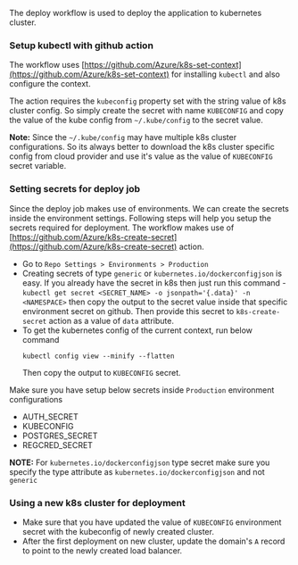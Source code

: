 The deploy workflow is used to deploy the application to kubernetes cluster.

### Setup kubectl with github action
The workflow uses [https://github.com/Azure/k8s-set-context](https://github.com/Azure/k8s-set-context) for installing `kubectl` and also configure the context.

The action requires the `kubeconfig` property set with the string value of k8s cluster config. So simply create the secret with name `KUBECONFIG` and copy the value of the kube config from `~/.kube/config` to the secret value. 

**Note:** Since the `~/.kube/config` may have multiple k8s cluster configurations. So its always better to download the k8s cluster specific config from cloud provider and use it's value as the value of `KUBECONFIG` secret variable. 

### Setting secrets for deploy job
Since the deploy job makes use of environments. We can create the secrets inside the environment settings. Following steps will help you setup the secrets required for deployment.
The workflow makes use of [https://github.com/Azure/k8s-create-secret](https://github.com/Azure/k8s-create-secret) action.
* Go to `Repo Settings > Environments > Production`
* Creating secrets of type `generic` or `kubernetes.io/dockerconfigjson` is easy. If you already have the secret in k8s then just run this command - `kubectl get secret <SECRET_NAME> -o jsonpath='{.data}' -n <NAMESPACE>` then copy the output to the secret value inside that specific environment secret on github. Then provide this secret to `k8s-create-secret` action as a value of `data` attribute.
* To get the kubernetes config of the current context, run below command
  ```
  kubectl config view --minify --flatten
  ```
  Then copy the output to `KUBECONFIG` secret.

Make sure you have setup below secrets inside `Production` environment configurations
- AUTH_SECRET
- KUBECONFIG
- POSTGRES_SECRET
- REGCRED_SECRET

**NOTE:** For `kubernetes.io/dockerconfigjson` type secret make sure you specify the type attribute as `kubernetes.io/dockerconfigjson` and not `generic`

### Using a new k8s cluster for deployment
* Make sure that you have updated the value of `KUBECONFIG` environment secret with the kubeconfig of newly created cluster.
* After the first deployment on new cluster, update the domain's `A` record to point to the newly created load balancer.
